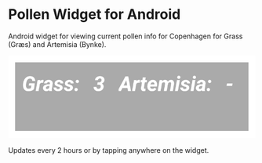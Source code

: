 # Pollen Widget for Android

Android widget for viewing current pollen info for Copenhagen for Grass (Græs) and Artemisia (Bynke).

![Widget](./app/src/main/res/drawable-v24/pollen_widget_preview.png)

Updates every 2 hours or by tapping anywhere on the widget.
